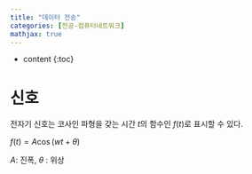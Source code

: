 ```yaml
---
title: "데이터 전송"
categories: [전공-컴퓨터네트워크]
mathjax: true
---
```


* content
{:toc}
# 신호

전자기 신호는 코사인 파형을 갖는 시간 $t$의 함수인 $f(t)$로 표시할 수 있다.

$f(t) = A\cos(wt + \theta)$

$A$: 진폭, $\theta$ : 위상
